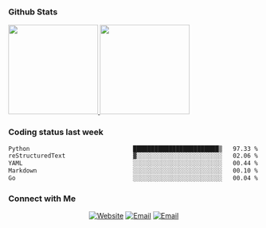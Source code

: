 
### Github Stats

<a href="https://github.com/lileixuan">
  <img height="180em" src="https://github-readme-stats.vercel.app/api?username=lileixuan&theme=buefy&show_icons=true" />
  <img height="180em" src="https://github-readme-stats.vercel.app/api/top-langs/?username=lileixuan&theme=buefy&layout=compact" />
</a>

### Coding status last week 

<!--START_SECTION:waka-->

```txt
Python                             ████████████████████████▒   97.33 %
reStructuredText                   ▓░░░░░░░░░░░░░░░░░░░░░░░░   02.06 %
YAML                               ░░░░░░░░░░░░░░░░░░░░░░░░░   00.44 %
Markdown                           ░░░░░░░░░░░░░░░░░░░░░░░░░   00.10 %
Go                                 ░░░░░░░░░░░░░░░░░░░░░░░░░   00.04 %
```

<!--END_SECTION:waka-->

### Connect with Me 

<p align="center">
<a href="https://www.koomu.cn/"><img alt="Website" src="https://img.shields.io/badge/Website-www.koomu.cn-blue?style=flat-square&logo=google-chrome"></a>
<a href="mailto:lileixuan@gmail.com"><img alt="Email" src="https://img.shields.io/badge/Email-lileixuan@gmail.com-blue?style=flat-square&logo=gmail"></a>
<a href="https://www.koomu.cn/rss/"><img alt="Email" src="https://img.shields.io/badge/RSS-www.koomu.cn%2Frss%2F-blue?style=flat-square&logo=rss"></a>


</p>
